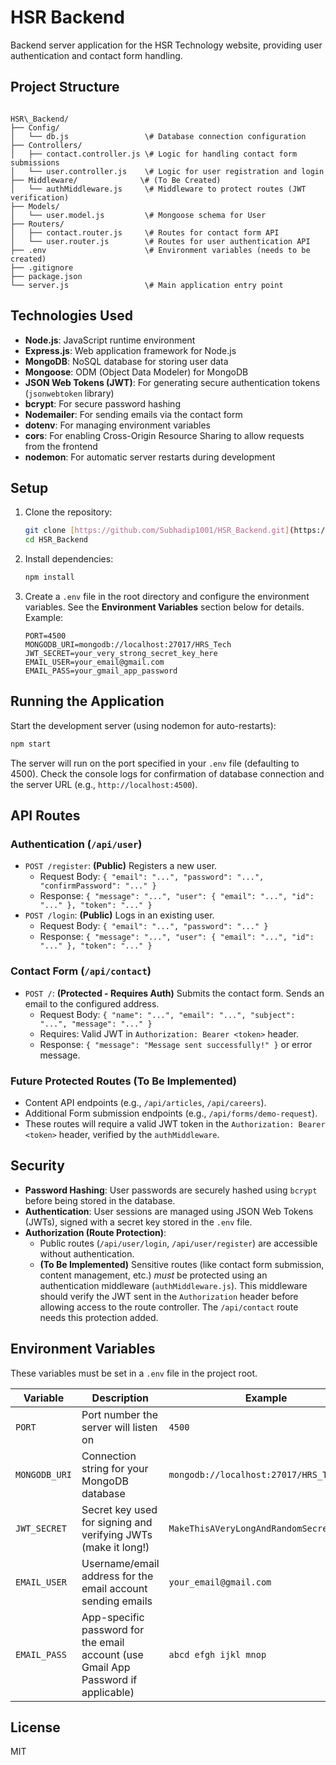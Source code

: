 # HSR Backend

Backend server application for the HSR Technology website, providing user authentication and contact form handling.

## Project Structure

```

HSR\_Backend/
├── Config/
│   └── db.js                 \# Database connection configuration
├── Controllers/
│   ├── contact.controller.js \# Logic for handling contact form submissions
│   └── user.controller.js    \# Logic for user registration and login
├── Middleware/              \# (To Be Created)
│   └── authMiddleware.js     \# Middleware to protect routes (JWT verification)
├── Models/
│   └── user.model.js         \# Mongoose schema for User
├── Routers/
│   ├── contact.router.js     \# Routes for contact form API
│   └── user.router.js        \# Routes for user authentication API
├── .env                      \# Environment variables (needs to be created)
├── .gitignore
├── package.json
└── server.js                 \# Main application entry point

````

## Technologies Used

* **Node.js**: JavaScript runtime environment
* **Express.js**: Web application framework for Node.js
* **MongoDB**: NoSQL database for storing user data
* **Mongoose**: ODM (Object Data Modeler) for MongoDB
* **JSON Web Tokens (JWT)**: For generating secure authentication tokens (`jsonwebtoken` library)
* **bcrypt**: For secure password hashing
* **Nodemailer**: For sending emails via the contact form
* **dotenv**: For managing environment variables
* **cors**: For enabling Cross-Origin Resource Sharing to allow requests from the frontend
* **nodemon**: For automatic server restarts during development

## Setup

1.  Clone the repository:
    ```sh
    git clone [https://github.com/Subhadip1001/HSR_Backend.git](https://github.com/Subhadip1001/HSR_Backend.git)
    cd HSR_Backend
    ```
2.  Install dependencies:
    ```sh
    npm install
    ```
3.  Create a `.env` file in the root directory and configure the environment variables. See the **Environment Variables** section below for details. Example:
    ```env
    PORT=4500
    MONGODB_URI=mongodb://localhost:27017/HRS_Tech
    JWT_SECRET=your_very_strong_secret_key_here
    EMAIL_USER=your_email@gmail.com
    EMAIL_PASS=your_gmail_app_password
    ```

## Running the Application

Start the development server (using nodemon for auto-restarts):
```sh
npm start
````

The server will run on the port specified in your `.env` file (defaulting to 4500). Check the console logs for confirmation of database connection and the server URL (e.g., `http://localhost:4500`).

## API Routes

### Authentication (`/api/user`)

  * `POST /register`: **(Public)** Registers a new user.
      * Request Body: `{ "email": "...", "password": "...", "confirmPassword": "..." }`
      * Response: `{ "message": "...", "user": { "email": "...", "id": "..." }, "token": "..." }`
  * `POST /login`: **(Public)** Logs in an existing user.
      * Request Body: `{ "email": "...", "password": "..." }`
      * Response: `{ "message": "...", "user": { "email": "...", "id": "..." }, "token": "..." }`

### Contact Form (`/api/contact`)

  * `POST /`: **(Protected - Requires Auth)** Submits the contact form. Sends an email to the configured address.
      * Request Body: `{ "name": "...", "email": "...", "subject": "...", "message": "..." }`
      * Requires: Valid JWT in `Authorization: Bearer <token>` header.
      * Response: `{ "message": "Message sent successfully!" }` or error message.

### Future Protected Routes (To Be Implemented)

  * Content API endpoints (e.g., `/api/articles`, `/api/careers`).
  * Additional Form submission endpoints (e.g., `/api/forms/demo-request`).
  * These routes will require a valid JWT token in the `Authorization: Bearer <token>` header, verified by the `authMiddleware`.

## Security

  * **Password Hashing**: User passwords are securely hashed using `bcrypt` before being stored in the database.
  * **Authentication**: User sessions are managed using JSON Web Tokens (JWTs), signed with a secret key stored in the `.env` file.
  * **Authorization (Route Protection)**:
      * Public routes (`/api/user/login`, `/api/user/register`) are accessible without authentication.
      * **(To Be Implemented)** Sensitive routes (like contact form submission, content management, etc.) *must* be protected using an authentication middleware (`authMiddleware.js`). This middleware should verify the JWT sent in the `Authorization` header before allowing access to the route controller. The `/api/contact` route needs this protection added.

## Environment Variables

These variables must be set in a `.env` file in the project root.

| Variable      | Description                                                    | Example                                  | Required |
|---------------|----------------------------------------------------------------|------------------------------------------|----------|
| `PORT`        | Port number the server will listen on                          | `4500`                                   | Optional (Defaults to 3000) |
| `MONGODB_URI` | Connection string for your MongoDB database                    | `mongodb://localhost:27017/HRS_Tech`     | **Yes** |
| `JWT_SECRET`  | Secret key used for signing and verifying JWTs (make it long\!) | `MakeThisAVeryLongAndRandomSecretString` | **Yes** |
| `EMAIL_USER`  | Username/email address for the email account sending emails    | `your_email@gmail.com`                   | **Yes** |
| `EMAIL_PASS`  | App-specific password for the email account (use Gmail App Password if applicable) | `abcd efgh ijkl mnop`                    | **Yes** |

## License

MIT

```